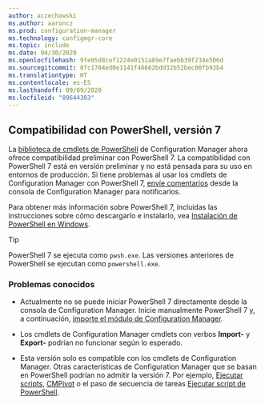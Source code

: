 ```yaml
---
author: aczechowski
ms.author: aaroncz
ms.prod: configuration-manager
ms.technology: configmgr-core
ms.topic: include
ms.date: 04/30/2020
ms.openlocfilehash: 9fe05d8cef1224e0151a89e7faebb39f234e506d
ms.sourcegitcommit: 8fc1704ed0e1141f46662bdd32b52bec00fb93b4
ms.translationtype: HT
ms.contentlocale: es-ES
ms.lasthandoff: 09/09/2020
ms.locfileid: "89644303"
---
```

## <a name="support-for-powershell-version-7"></a><a name="bkmk_pwsh7"></a> Compatibilidad con PowerShell, versión 7

<!--6023299-->

La [biblioteca de cmdlets de PowerShell](/powershell/sccm/overview) de Configuration Manager ahora ofrece compatibilidad preliminar con PowerShell 7. La compatibilidad con PowerShell 7 está en versión preliminar y no está pensada para su uso en entornos de producción. Si tiene problemas al usar los cmdlets de Configuration Manager con PowerShell 7, [envíe comentarios](../../technical-preview-2003.md#bkmk_feedback) desde la consola de Configuration Manager para notificarlos.

Para obtener más información sobre PowerShell 7, incluidas las instrucciones sobre cómo descargarlo e instalarlo, vea [Instalación de PowerShell en Windows](/powershell/scripting/install/installing-powershell-core-on-windows).

> [!TIP]
> PowerShell 7 se ejecuta como `pwsh.exe`. Las versiones anteriores de PowerShell se ejecutan como `powershell.exe`.

### <a name="known-issues"></a>Problemas conocidos

- Actualmente no se puede iniciar PowerShell 7 directamente desde la consola de Configuration Manager. Inicie manualmente PowerShell 7 y, a continuación, [importe el módulo de Configuration Manager](/powershell/sccm/overview#import-the-configuration-manager-powershell-module).

- Los cmdlets de Configuration Manager cmdlets con verbos **Import-** y **Export-** podrían no funcionar según lo esperado.

- Esta versión solo es compatible con los cmdlets de Configuration Manager. Otras características de Configuration Manager que se basan en PowerShell podrían no admitir la versión 7. Por ejemplo, [Ejecutar scripts](../../../../../apps/deploy-use/create-deploy-scripts.md), [CMPivot](../../../../servers/manage/cmpivot.md) o el paso de secuencia de tareas [Ejecutar script de PowerShell](../../../../../osd/understand/task-sequence-steps.md#BKMK_RunPowerShellScript).